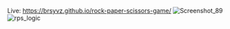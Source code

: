 Live: https://brsyvz.github.io/rock-paper-scissors-game/
![Screenshot_89](https://user-images.githubusercontent.com/55483569/132996070-2395a763-39b0-40e3-9f32-0e233ddcfda3.png)
![rps_logic](https://user-images.githubusercontent.com/55483569/132996075-3fde8803-45ea-49c2-9ed4-3ec11d99d36e.png)
